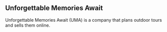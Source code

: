 ## Unforgettable Memories Await

Unforgettable Memories Await (UMA) is a company that plans outdoor tours and sells them online.
